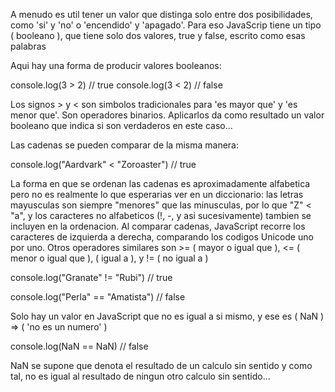 A menudo es util tener un valor que distinga solo entre dos posibilidades, como 'si' y 'no' o 'encendido' y 'apagado'. Para eso JavaScrip tiene un tipo ( booleano ), que tiene solo dos valores, true y false, escrito como esas palabras

Aqui hay una forma de producir valores booleanos:

console.log(3 > 2)
// true
console.log(3 < 2)
// false

Los signos > y < son simbolos tradicionales para 'es mayor que' y 'es menor que'. Son operadores binarios. Aplicarlos da como resultado un valor booleano que indica si son verdaderos en este caso...

Las cadenas se pueden comparar de la misma manera:

console.log("Aardvark" < "Zoroaster")
// true

La forma en que se ordenan las cadenas es aproximadamente alfabetica pero no es realmente lo que esperarias ver en un diccionario: las letras mayusculas son siempre "menores" que las minusculas, por lo que "Z" < "a", y los caracteres no alfabeticos (!, -, y asi sucesivamente) tambien se incluyen en la ordenacion.
Al comparar cadenas, JavaScript recorre los caracteres de izquierda a derecha, comparando los codigos Unicode uno por uno.
Otros operadores similares son >= ( mayor o igual que ), <= ( menor o igual que ), ( igual a ), y != ( no igual a )

console.log("Granate" != "Rubi")
// true

console.log("Perla" == "Amatista")
// false

Solo hay un valor en JavaScript que no es igual a si mismo, y ese es ( NaN ) => ( 'no es un numero' )

console.log(NaN == NaN)
// false

NaN se supone que denota el resultado de un calculo sin sentido y como tal, no es igual al resultado de ningun otro calculo sin sentido...